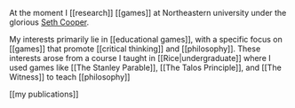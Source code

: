 At the moment I [[research]] [[games]] at Northeastern university under the glorious [Seth Cooper](http://www.khoury.neu.edu/home/scooper/).

My interests primarily lie in [[educational games]], with a specific focus on [[games]] that promote [[critical thinking]] and [[philosophy]]. These interests arose from a course I taught in [[Rice|undergraduate]] where I used games like [[The Stanley Parable]], [[The Talos Principle]], and [[The Witness]] to teach [[philosophy]]

[[my publications]]
